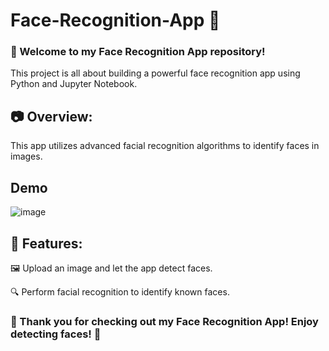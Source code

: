 # Face-Recognition-App 🌟

### 👋 Welcome to my Face Recognition App repository!

This project is all about building a powerful face recognition app using Python and Jupyter Notebook.

## 📷 Overview:
This app utilizes advanced facial recognition algorithms to identify faces in images. 

## Demo
![image](https://github.com/i-Swati/Face-Recognition-App/assets/137554521/9201880e-cbe7-415e-a1a9-57afe720c1ad)


## 🌟 Features:

🖼️ Upload an image and let the app detect faces.

🔍 Perform facial recognition to identify known faces.




### 🎉 Thank you for checking out my Face Recognition App! Enjoy detecting faces! 👋
